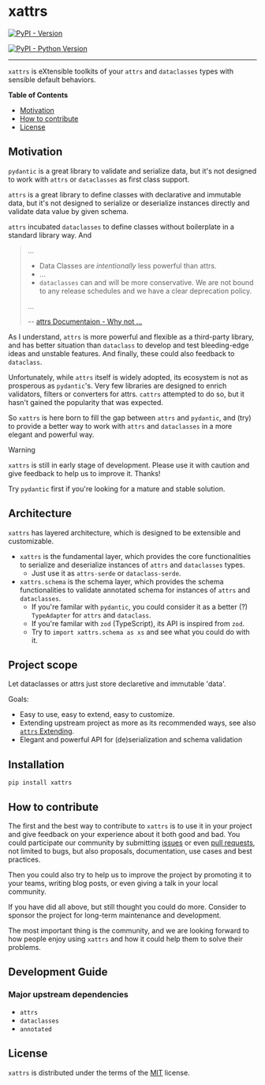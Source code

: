 # xattrs

[![PyPI - Version](https://img.shields.io/pypi/v/xattrs.svg)](https://pypi.org/project/xattrs)

[![PyPI - Python Version](https://img.shields.io/pypi/pyversions/xattrs.svg)](https://pypi.org/project/xattrs)

---

`xattrs` is eXtensible toolkits of your `attrs` and `dataclasses` types with sensible default behaviors.

**Table of Contents**

- [Motivation](#motivation)
- [How to contribute](#how-to-contribute)
- [License](#license)

## Motivation

`pydantic` is a great library to validate and serialize data, but it's not designed to work with `attrs` or `dataclasses` as first class support.

`attrs` is a great library to define classes with declarative and immutable data, but it's not designed to serialize or deserialize instances directly and validate data value by given schema.

`attrs` incubated `dataclasses` to define classes without boilerplate in a standard library way. And

> ...
>
> - Data Classes are _intentionally_ less powerful than attrs.
> - ...
> - `dataclasses` can and will be more conservative. We are not bound to any release schedules and we have a clear deprecation policy.
>
> ...
>
> -- [attrs Documentaion - Why not ...](https://www.attrs.org/en/stable/why.html)

As I understand, `attrs` is more powerful and flexible as a third-party library, and has better situation than `dataclass` to develop and test bleeding-edge ideas and unstable features. And finally, these could also feedback to `dataclass`.

Unfortunately, while `attrs` itself is widely adopted, its ecosystem is not as prosperous as `pydantic`'s. Very few libraries are designed to enrich validators, filters or converters for attrs. `cattrs` attempted to do so, but it hasn't gained the popularity that was expected.

So `xattrs` is here born to fill the gap between `attrs` and `pydantic`, and (try) to provide a better way to work with `attrs` and `dataclasses` in a more elegant and powerful way.

> [!WARNING]
>
> `xattrs` is still in early stage of development. Please use it with caution and give feedback to help us to improve it. Thanks!
>
> Try `pydantic` first if you're looking for a mature and stable solution.

## Architecture

`xattrs` has layered architecture, which is designed to be extensible and customizable.

- `xattrs` is the fundamental layer, which provides the core functionalities to serialize and deserialize instances of `attrs` and `dataclasses` types.
  - Just use it as `attrs-serde` or `dataclass-serde`.
- `xattrs.schema` is the schema layer, which provides the schema functionalities to validate annotated schema for instances of `attrs` and `dataclasses`.
  - If you're familar with `pydantic`, you could consider it as a better (?) `TypeAdapter` for `attrs` and `dataclass`.
  - If you're familar with `zod` (TypeScript), its API is inspired from `zod`.
  - Try to `import xattrs.schema as xs` and see what you could do with it.

## Project scope

Let dataclasses or attrs just store declaretive and immutable 'data'.

Goals:

- Easy to use, easy to extend, easy to customize.
- Extending upstream project as more as its recommended ways, see also [`attrs` Extending](https://www.attrs.org/en/stable/extending.html).
- Elegant and powerful API for (de)serialization and schema validation

<!-- Non-goals: -->

## Installation

```console
pip install xattrs
```

## How to contribute

The first and the best way to contribute to `xattrs` is to use it in your project and give feedback on your experience about it both good and bad. You could participate our community by submitting [issues](https://github.com/lqhuang/xattrs/issues) or even [pull requests](https://github.com/lqhuang/xattrs/pulls), not limited to bugs, but also proposals, documentation, use cases and best practices.

Then you could also try to help us to improve the project by promoting it to your teams, writing blog posts, or even giving a talk in your local community.

If you have did all above, but still thought you could do more. Consider to sponsor the project for long-term maintenance and development.

The most important thing is the community, and we are looking forward to how people enjoy using `xattrs` and how it could help them to solve their problems.

## Development Guide

### Major upstream dependencies

- `attrs`
- `dataclasses`
- `annotated`

## License

`xattrs` is distributed under the terms of the [MIT](https://spdx.org/licenses/MIT.html) license.
